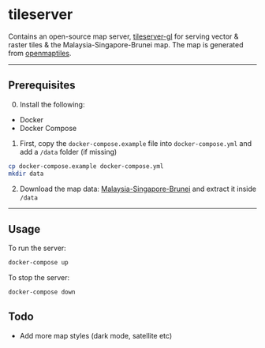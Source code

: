 <!-- @format -->

# tileserver

Contains an open-source map server, [tileserver-gl](http://tileserver.org/) for serving vector & raster tiles & the Malaysia-Singapore-Brunei map. The map is generated from [openmaptiles](https://github.com/openmaptiles/openmaptiles).

---

## Prerequisites

0. Install the following:

-   Docker
-   Docker Compose

1. First, copy the `docker-compose.example` file into `docker-compose.yml` and add a `/data` folder (if missing)

```bash
cp docker-compose.example docker-compose.yml
mkdir data
```

2. Download the map data: [Malaysia-Singapore-Brunei](https://drive.google.com/file/d/1f9MllVDNz9BSBuIFCkST55tq14F2CDMP/view?usp=share_link) and extract it inside `/data`

---

## Usage

To run the server:

```bash
docker-compose up
```

To stop the server:

```bash
docker-compose down
```

## Todo

-   Add more map styles (dark mode, satellite etc)
